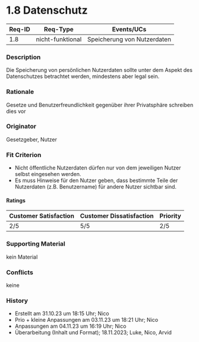 # 1.8 Datenschutz

| Req-ID | Req-Type | Events/UCs |
|--------|----------|------------|
| 1.8    | nicht-funktional | Speicherung von Nutzerdaten |

### Description
Die Speicherung von persönlichen Nutzerdaten sollte unter dem Aspekt des Datenschutzes betrachtet werden, mindestens aber legal sein.

### Rationale
Gesetze und Benutzerfreundlichkeit gegenüber ihrer Privatsphäre schreiben dies vor

### Originator
Gesetzgeber, Nutzer

### Fit Criterion
- Nicht öffentliche Nutzerdaten dürfen nur von dem jeweiligen Nutzer selbst eingesehen werden.
- Es muss Hinweise für den Nutzer geben, dass bestimmte Teile der Nutzerdaten (z.B. Benutzername) für andere Nutzer sichtbar sind.

#### Ratings
| Customer Satisfaction | Customer Dissatisfaction | Priority |
|----------------------|-------------------------|----------|
| 2/5                  | 5/5                     | 2/5      |

### Supporting Material
kein Material

### Conflicts
keine

### History
- Erstellt am 31.10.23 um 18:15 Uhr; Nico
- Prio + kleine Anpassungen am 03.11.23 um 18:21 Uhr; Nico
- Anpassungen am 04.11.23 um 16:19 Uhr; Nico
- Überarbeitung (Inhalt und Format); 18.11.2023; Luke, Nico, Arvid
